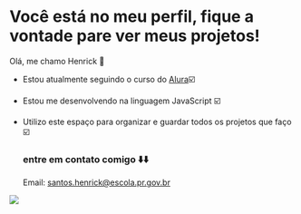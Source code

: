 # Você está no meu perfil, fique a vontade pare ver meus projetos!

Olá, me chamo Henrick 👋

 - Estou atualmente seguindo o curso do [Alura](https://ww.alura.com.br)☑️
 - Estou me desenvolvendo na linguagem JavaScript ☑️
 - Utilizo este espaço para organizar e guardar todos os projetos que faço ☑️

   ### entre em contato comigo ⬇️⬇️
   Email: santos.henrick@escola.pr.gov.br



![](https://github.com/user-attachments/assets/7de7a0e1-20e0-4edd-be86-b50b9810ceef)


